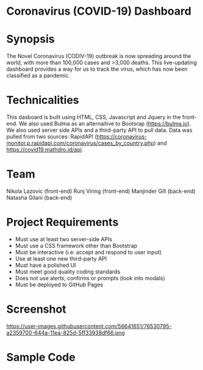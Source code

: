 # Coronavirus (COVID-19) Dashboard 

# Synopsis
The Novel Coronavirus (CODIV-19) outbreak is now spreading around the world, with more than 100,000 cases and >3,000 deaths. This live-updating dashboard provides a way for us to track the virus, which has now been classified as a pandemic. 

# Technicalities 
This dasboard is built using HTML, CSS, Javascript and Jquery in the front-end. We also used Bulma as an alternaitive to Bootsrap (https://bulma.io). We also used server side APIs and a third-party API to pull data. Data was pulled from two sources: RapidAPI (https://coronavirus-monitor.p.rapidapi.com/coronavirus/cases_by_country.php) and https://covid19.mathdro.id/api.  

# Team 
Nikola Lazovic (front-end)
Runj Viring (front-end)
Manjinder Gill (back-end)
Natasha Gilani (back-end)


# Project Requirements

- Must use at least two server-side APIs
- Must use a CSS framework other than Bootstrap
- Must be interactive (i.e: accept and respond to user input)
- Use at least one new third-party API
- Must have a polished UI
- Must meet good quality coding standards
- Does not use alerts, confirms or prompts (look into modals)
- Must be deployed to GitHub Pages

# Screenshot
https://user-images.githubusercontent.com/56641651/76530795-a2359700-644a-11ea-825d-5ff33938df66.png





# Sample Code
